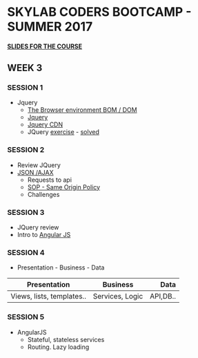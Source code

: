# SKYLAB CODERS BOOTCAMP - SUMMER 2017

#### [SLIDES FOR THE COURSE](https://skylabcoders.github.io/bootcamp-julio2017/)

## WEEK 3

### SESSION 1
* Jquery
    - [The Browser environment BOM / DOM](https://skylabcoders.github.io/bootcamp-julio2017/?full#114)
    - [Jquery](https://skylabcoders.github.io/bootcamp-julio2017/?full#115)
    - [Jquery CDN](http://code.jquery.com/)
    - JQuery [exercise](https://skylabcoders.github.io/bootcamp-julio2017/?full#120) - [solved](./Jquery_testfield/Jquery-calculator)

### SESSION 2
* Review JQuery
* [JSON /AJAX](https://skylabcoders.github.io/bootcamp-julio2017/?full#122)
    - Requests to api
    - [SOP - Same Origin Policy](https://developer.mozilla.org/en-US/docs/Web/Security/Same-origin_policy)
    - Challenges

### SESSION 3
* JQuery review
* Intro to [Angular JS](https://skylabcoders.github.io/bootcamp-julio2017/?full#angular)

### SESSION 4
* Presentation - Business - Data

| Presentation           |    Business     |   Data    |
|------------------------|:---------------:|----------:|
| Views, lists, templates..| Services, Logic | API,DB..|

### SESSION 5
* AngularJS
    - Stateful, stateless services
    - Routing. Lazy loading





